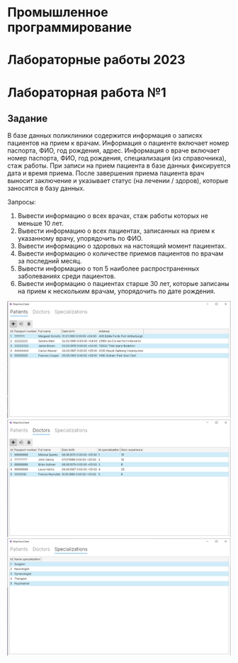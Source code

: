 # Промышленное программирование
# Лабораторные работы 2023

# Лабораторная работа №1
## Задание

В базе данных поликлиники содержится информация о записях пациентов на
прием к врачам. Информация о пациенте включает номер паспорта, ФИО, год
рождения, адрес. Информация о враче включает номер паспорта, ФИО, год
рождения, специализация (из справочника), стаж работы. При записи на прием
пациента в базе данных фиксируется дата и время приема. После завершения
приема пациента врач выносит заключение и указывает статус (на лечении /
здоров), которые заносятся в базу данных. 

Запросы:
1) Вывести информацию о всех врачах, стаж работы которых не меньше 10 лет.
2) Вывести информацию о всех пациентах, записанных на прием к указанному
врачу, упорядочить по ФИО.
3) Вывести информацию о здоровых на настоящий момент пациентах.
4) Вывести информацию о количестве приемов пациентов по врачам за
последний месяц.
5) Вывести информацию о топ 5 наиболее распространенных заболеваниях
среди пациентов.
6) Вывести информацию о пациентах старше 30 лет, которые записаны на
прием к нескольким врачам, упорядочить по дате рождения. 

![image](https://github.com/danilovpage/dotnet-2023/blob/main/Pictures/1.png)
![image](https://github.com/danilovpage/dotnet-2023/blob/main/Pictures/2.png)
![image](https://github.com/danilovpage/dotnet-2023/blob/main/Pictures/3.png)
